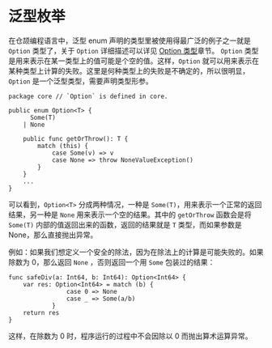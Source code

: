 # 泛型枚举

在仓颉编程语言中，泛型 enum 声明的类型里被使用得最广泛的例子之一就是 `Option` 类型了，关于 `Option` 详细描述可以详见 [Option 类型](../enum_and_pattern_match/option_type.md)章节。 `Option` 类型是用来表示在某一类型上的值可能是个空的值。这样，`Option` 就可以用来表示在某种类型上计算的失败。这里是何种类型上的失败是不确定的，所以很明显，`Option` 是一个泛型类型，需要声明类型形参。

```cangjie
package core // `Option` is defined in core.

public enum Option<T> {
      Some(T)
    | None

    public func getOrThrow(): T {
        match (this) {
            case Some(v) => v
            case None => throw NoneValueException()
        }
    }
    ...
}
```

可以看到，`Option<T>` 分成两种情况，一种是 `Some(T)`，用来表示一个正常的返回结果，另一种是 `None` 用来表示一个空的结果。其中的 `getOrThrow` 函数会是将 `Some(T)` 内部的值返回出来的函数，返回的结果就是 `T` 类型，而如果参数是 None，那么直接抛出异常。

例如：如果我们想定义一个安全的除法，因为在除法上的计算是可能失败的。如果除数为 0，那么返回 `None` ，否则返回一个用 `Some` 包装过的结果：

<!-- compile -->

```cangjie
func safeDiv(a: Int64, b: Int64): Option<Int64> {
    var res: Option<Int64> = match (b) {
                case 0 => None
                case _ => Some(a/b)
            }
    return res
}
```

这样，在除数为 0 时，程序运行的过程中不会因除以 0 而抛出算术运算异常。
